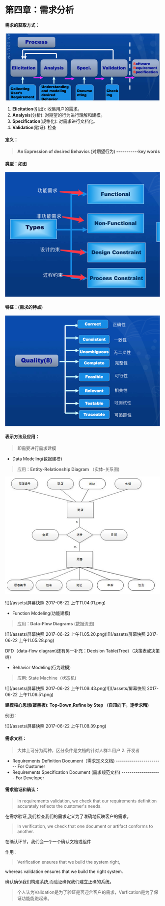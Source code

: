 # 第四章：需求分析

#### 需求的获取方式：

![](/assets/3.png)

1. **Elicitation**\(引出\): 收集用户的需求。
2. **Analysis**\(分析\): 对期望的行为进行理解和建模。
3. **Specification**\(规格化\): 对需求进行文档化。
4. **Validation**\(验证\): 检查

#### **定义**：

> **An Expression of desired Behavior.\(对期望行为\) -----------key words**

#### **类型：如图**

![](/assets/96DD5998-39A3-442B-B4E2-5B02D907E028.png)

#### **特征：\(需求的特点\)**

![](/assets/B524E86C-AB81-4CCF-8A49-B0B97C66711D.png)

#### 表示方法及应用：

> 即需要进行需求建模

* Data Modeling\(数据建模\)

> 应用：**Entity-Relationship Diagram** （实体-关系图\)

![](/assets/er.jpg)



![](/assets/屏幕快照 2017-06-22 上午11.04.01.png)

* Function Modeling\(功能建模\)

> 应用：**Data-Flow Diagrams** \(数据流图\)

![](/assets/屏幕快照 2017-06-22 上午11.05.20.png)![](/assets/屏幕快照 2017-06-22 上午11.05.28.png)

DFD（data-flow diagram\)还有另一补充：Decision Table\(Tree）（决策表或决策树\)

* Behavior Modeling\(行为建模\)

> 应用: State Machine（状态机\)

![](/assets/屏幕快照 2017-06-22 上午11.09.43.png)![](/assets/屏幕快照 2017-06-22 上午11.09.51.png)

**建模核心思想\(敲黑板\): Top-Down,Refine by Step （自顶向下，逐步求精\)**

例图：

![](/assets/屏幕快照 2017-06-22 上午11.08.39.png)

#### 需求文档：

> 大体上可分为两种，区分条件是文档的针对人群:1.用户 2. 开发者

* Requirements Definition Document（需求定义文档\) ------------------------ For Customer
* Requirements Specification Document
   \(需求规范文档\) -------------------- For Developer

#### **需求验证和确认：**

> In requirements validation, we check that our requirements definition   accurately reflects the customer's needs.

在需求验证,我们检查我们的需求定义为了准确地反映客户的需求。

> In verification, we check that one document or artifact conforms to  another.

在确认环节，我们会一个一个确认文档或组件

作用：

> Verification ensures that we build the system right, 

whereas validation ensures that we build the right system.

确认确保我们构建系统,而验证确保我们建立正确的系统。

> 个人认为Validation是为了验证是否迎合客户的需求，Verfication是为了保证功能能跑起来。





